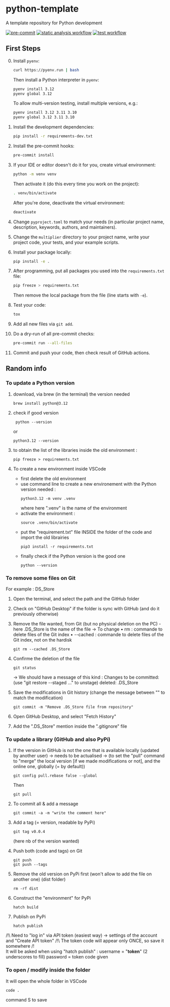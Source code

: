 # python-template

A template repository for Python development

[![pre-commit](https://img.shields.io/badge/pre--commit-enabled-brightgreen?logo=pre-commit)](https://github.com/pre-commit/pre-commit)
[![static analysis workflow](https://github.com/BioDisCo/python-template/actions/workflows/static-analysis.yaml/badge.svg)](https://github.com/BioDisCo/python-template/actions/workflows/static-analysis.yaml/)
[![test workflow](https://github.com/BioDisCo/python-template/actions/workflows/test.yaml/badge.svg)](https://github.com/BioDisCo/python-template/actions/workflows/test.yaml/)

## First Steps

0. Install `pyenv`:

   ```bash
   curl https://pyenv.run | bash
   ```

   Then install a Python interpreter in `pyenv`:

   ```bash
   pyenv install 3.12
   pyenv global 3.12
   ```

   To allow multi-version testing, install multiple versions, e.g.:

   ```bash
   pyenv install 3.12 3.11 3.10
   pyenv global 3.12 3.11 3.10
   ```

1. Install the development dependencies:

   ```bash
   pip install -r requirements-dev.txt
   ```

2. Install the pre-commit hooks:

   ```bash
   pre-commit install
   ```

3. If your IDE or editor doesn't do it for you, create virtual environment:

   ```bash
   python -m venv venv
   ```

   Then activate it (do this every time you work on the project):

   ```bash
   . venv/bin/activate
   ```

   After you're done, deactivate the virtual environment:

   ```bash
   deactivate
   ```

4. Change `pyproject.toml` to match your needs (in particular project name,
   description, keywords, authors, and maintainers).

5. Change the `multiplier` directory to your project name, write your project
   code, your tests, and your example scripts.

6. Install your package locally:

   ```bash
   pip install -e .
   ```

7. After programming, put all packages you used into the
   `requirements.txt` file:

   ```bash
   pip freeze > requirements.txt
   ```

   Then remove the local package from the file (line starts with `-e`).

8. Test your code:

   ```bash
   tox
   ```

9. Add all new files via `git add`.

10. Do a dry-run of all pre-commit checks:

    ```bash
    pre-commit run --all-files
    ```

11. Commit and push your code, then check result of GitHub actions.


## Random info

### To update a Python version

1) download, via brew (in the terminal) the version needed 
    ```
    brew install python@3.12
    ```

2) check if good version
   ```
    python --version
    ```
    or
    ```
    python3.12 --version
    ```

3) to obtain the list of the libraries inside the old environment :
    ```
    pip freeze > requirements.txt
    ```

4) To create a new environment inside VSCode 
    - first delete the old environment
    - use command line to create a new environement with the Python version needed :
      ```
      python3.12 -m venv .venv 
      ```
        where here ".venv" is the name of the environment
    - activate the environment :
      ```
      source .venv/bin/activate
      ```
    - put the "requirement.txt" file INSIDE the folder of the code and import the old librairies
      ```
      pip3 install -r requirements.txt
      ```
    - finally check if the Python version is the good one 
      ```
      python --version
      ```


### To remove some files on Git

For example : DS_Store

1) Open the terminal, and select the path and the GitHub folder

2) Check on "GitHub Desktop" if the folder is sync with GitHub (and do it previously otherwise)

3) Remove the file wanted, from Git (but no physical deletion on the PC) - here .DS_Store is the name of the file -> To change
	•	rm : commande to delete files of the Git index
	•	--cached : commande to delete files of the Git index, not on the hardisk
   ```
   git rm --cached .DS_Store
   ```

4) Confirme the deletion of the file 
   ``` 
   git status
   ```
    -> We should have a message of this kind :
    Changes to be committed:
  (use "git restore --staged <file>..." to unstage)
        deleted:    .DS_Store

5) Save the modifications in Git history (change the message between "" to match the modification)
   ```
   git commit -m "Remove .DS_Store file from repository"
   ```

6) Open GitHub Desktop, and select "Fetch History"

7) Add the ".DS_Store" mention inside the ".gitignore" file


### To update a library (GitHub and also PyPi)

1) If the version in GitHub is not the one that is available locally (updated by another user) -> needs to be actualised
    -> (to set the "pull" command to "merge" the local version [if we made modifications or not], and the online one, globally (= by default))
      ```
      git config pull.rebase false --global
      ```
   Then 
   ```
   git pull 
   ```

2) To commit all & add a message 
   ```
   git commit -a -m "write the comment here"
   ```

3) Add a tag (= version, readable by PyPi)
   ```
   git tag v0.0.4 
   ```
   (here nb of the version wanted)

4) Push both (code and tags) on Git
   ```
   git push
   git push --tags
   ```

5) Remove the old version on PyPi first (won't allow to add the file on another one) (dist folder)
   ```
   rm -rf dist 
   ```

6) Construct the "environment" for PyPi
   ```
   hatch build
   ```

7) Publish on PyPi 
   ```
   hatch publish
   ```


/!\ Need to "log in" via API token (easiest way) -> settings of the account and "Create API token"
/!\ The token code will appear only ONCE, so save it somewhere /!\
It will be asked when using "hatch publish" :
    username = "__token__" (2 underscores to fill)
    password = token code given 



### To open / modify inside the folder 

It will open the whole folder in VSCode
   ```
   code .
   ```
command S to save